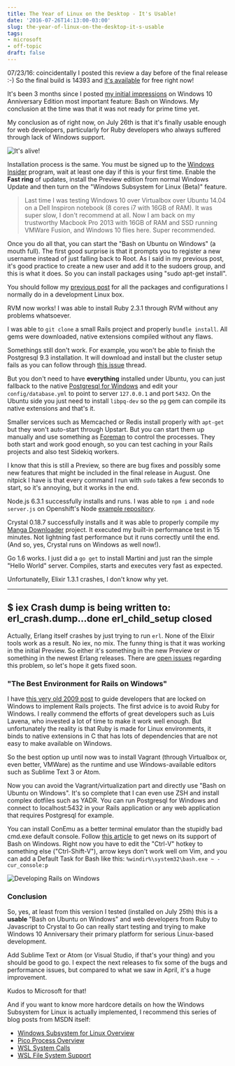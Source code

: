 ```yaml
---
title: The Year of Linux on the Desktop - It's Usable!
date: '2016-07-26T14:13:00-03:00'
slug: the-year-of-linux-on-the-desktop-it-s-usable
tags:
- microsoft
- off-topic
draft: false
---
```


07/23/16: coincidentally I posted this review a day before of the final release :-) So the final build is 14393 and [it's available](http://arstechnica.com/information-technology/2016/07/windows-10-anniversary-update-is-ready-to-go-and-free-for-just-a-few-more-days/) for free right now!

It's been 3 months since I posted [my initial impressions](http://www.akitaonrails.com/2016/04/12/the-year-of-linux-on-the-desktop-by-microsoft) on Windows 10 Anniversary Edition most important feature: Bash on Windows. My conclusion at the time was that it was not ready for prime time yet.

My conclusion as of right now, on July 26th is that it's finally usable enough for web developers, particularly for Ruby developers who always suffered through lack of Windows support.

![It's alive!](https://akitaonrails.s3.amazonaws.com/assets/image_asset/image/543/big_Screen_Shot_2016-07-26_at_13.28.48.png)

Installation process is the same. You must be signed up to the [Windows Insider](http://www.howtogeek.com/249966/how-to-install-and-use-the-linux-bash-shell-on-windows-10/) program, wait at least one day if this is your first time. Enable the **Fast ring** of updates, install the Preview edition from normal Windows Update and then turn on the "Windows Subsystem for Linux (Beta)" feature.

> Last time I was testing Windows 10 over Virtualbox over Ubuntu 14.04 on a Dell Inspiron notebook (8 cores i7 with 16GB of RAM). It was super slow, I don't recommend at all. Now I am back on my trustworthy Macbook Pro 2013 with 16GB of RAM and SSD running VMWare Fusion, and Windows 10 flies here. Super recommended.

Once you do all that, you can start the "Bash on Ubuntu on Windows" (a mouth full). The first good surprise is that it prompts you to register a new username instead of just falling back to Root. As I said in my previous post, it's good practice to create a new user and add it to the sudoers group, and this is what it does. So you can install packages using "sudo apt-get install".

You should follow my [previous post](http://www.akitaonrails.com/2016/04/12/the-year-of-linux-on-the-desktop-by-microsoft) for all the packages and configurations I normally do in a development Linux box.

RVM now works! I was able to install Ruby 2.3.1 through RVM without any problems whatsoever.

I was able to `git clone` a small Rails project and properly `bundle install`. All gems were downloaded, native extensions compiled without any flaws.

Somethings still don't work. For example, you won't be able to finish the Postgresql 9.3 installation. It will download and install but the cluster setup fails as you can follow through [this issue](https://github.com/Microsoft/BashOnWindows/issues/61) thread.

But you don't need to have **everything** installed under Ubuntu, you can just fallback to the native [Postgresql for Windows](https://www.postgresql.org/download/windows/) and edit your `config/database.yml` to point to server `127.0.0.1` and port `5432`. On the Ubuntu side you just need to install `libpq-dev` so the `pg` gem can compile its native extensions and that's it.

Smaller services such as Memcached or Redis install properly with `apt-get` but they won't auto-start through Upstart. But you can start them up manually and use something as [Foreman](https://github.com/ddollar/foreman) to control the processes. They both start and work good enough, so you can test caching in your Rails projects and also test Sidekiq workers.

I know that this is still a Preview, so there are bug fixes and possibly some new features that might be included in the final release in August. One nitpick I have is that every command I run with `sudo` takes a few seconds to start, so it's annoying, but it works in the end.

Node.js 6.3.1 successfully installs and runs. I was able to `npm i` and `node server.js` on Openshift's Node [example repository](https://github.com/openshift/nodejs-ex).

Crystal 0.18.7 successfully installs and it was able to properly compile my [Manga Downloader](https://github.com/akitaonrails/cr_manga_downloadr) project. It executed my built-in performance test in 15 minutes. Not lightning fast performance but it runs correctly until the end. (And so, yes, Crystal runs on Windows as well now!).

Go 1.6 works. I just did a `go get` to install Martini and just ran the simple "Hello World" server. Compiles, starts and executes very fast as expected.

Unfortunatelly, Elixir 1.3.1 crashes, I don't know why yet.

---
$ iex
Crash dump is being written to: erl_crash.dump...done
erl_child_setup closed
---

Actually, Erlang itself crashes by just trying to run `erl`. None of the Elixir tools work as a result. No iex, no mix. The funny thing is that it was working in the initial Preview. So either it's something in the new Preview or something in the newest Erlang releases. There are [open issues](https://github.com/Microsoft/BashOnWindows/issues?utf8=✓&q=is%3Aissue%20elixir) regarding this problem, so let's hope it gets fixed soon.

<a name="best-windows-dev-env"></a>

### "The Best Environment for Rails on Windows"

I have [this very old 2009 post](http://www.akitaonrails.com/2009/1/13/the-best-environment-for-rails-on-windows) to guide developers that are locked on Windows to implement Rails projects. The first advice is to avoid Ruby for Windows. I really commend the efforts of great developers such as Luis Lavena, who invested a lot of time to make it work well enough. But unfortunately the reality is that Ruby is made for Linux environments, it binds to native extensions in C that has lots of dependencies that are not easy to make available on Windows.

So the best option up until now was to install Vagrant (through Virtualbox or, even better, VMWare) as the runtime and use Windows-available editors such as Sublime Text 3 or Atom.

Now you can avoid the Vagrant/virtualization part and directly use "Bash on Ubuntu on Windows". It's so complete that I can even use ZSH and install complex dotfiles such as YADR. You can run Postgresql for Windows and connect to localhost:5432 in your Rails application or any web application that requires Postgresql for example.

You can install ConEmu as a better terminal emulator than the stupidly bad cmd.exe default console. Follow [this article](https://conemu.github.io/en/BashOnWindows.html) to get news on its support of Bash on Windows. Right now you have to edit the "Ctrl-V" hotkey to something else ("Ctrl-Shift-V"), arrow keys don't work well om Vim, and you can add a Default Task for Bash like this: `%windir%\system32\bash.exe ~ -cur_console:p`

![Developing Rails on Windows](https://akitaonrails.s3.amazonaws.com/assets/image_asset/image/544/big_Screen_Shot_2016-07-28_at_14.13.36.png)

### Conclusion

So, yes, at least from this version I tested (installed on July 25th) this is a **usable** "Bash on Ubuntu on Windows" and web developers from Ruby to Javascript to Crystal to Go can really start testing and trying to make Windows 10 Anniversary their primary platform for serious Linux-based development.

Add Sublime Text or Atom (or Visual Studio, if that's your thing) and you should be good to go. I expect the next releases to fix some of the bugs and performance issues, but compared to what we saw in April, it's a huge improvement.

Kudos to Microsoft for that!

And if you want to know more hardcore details on how the Windows Subsystem for Linux is actually implemented, I recommend this series of blog posts from MSDN itself:

* [Windows Subsystem for Linux Overview](https://blogs.msdn.microsoft.com/wsl/2016/04/22/windows-subsystem-for-linux-overview/)
* [Pico Process Overview](https://blogs.msdn.microsoft.com/wsl/2016/05/23/pico-process-overview/)
* [WSL System Calls](https://blogs.msdn.microsoft.com/wsl/2016/06/08/wsl-system-calls/)
* [WSL File System Support](https://blogs.msdn.microsoft.com/wsl/2016/06/15/wsl-file-system-support/)
